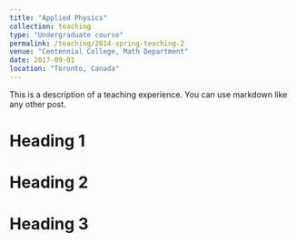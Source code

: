 ```yaml
---
title: "Applied Physics"
collection: teaching
type: "Undergraduate course"
permalink: /teaching/2014-spring-teaching-2
venue: "Centennial College, Math Department"
date: 2017-09-01
location: "Toronto, Canada"
---
```


This is a description of a teaching experience. You can use markdown like any other post.

Heading 1
======

Heading 2
======

Heading 3
======
